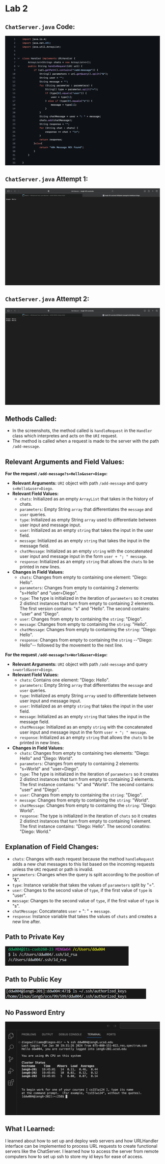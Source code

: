 # Lab 2

## `ChatServer.java` Code:
![Image](chatserver_code.png)
## `ChatServer.java` Attempt 1:
![Image](chatserver_1.png)
## `ChatServer.java` Attempt 2:
![Image](chatserver_2.png)

## Methods Called:
- In the screenshots, the method called is `handleRequest` in the `Handler` class which interpretes and acts on the `URI` request.
- The method is called when a request is made to the server with the path `/add-message`.

## Relevant Arguments and Field Values:

**For the request `/add-message?s=Hello&user=Diego`:**

- **Relevant Arguments:** `URI` object with path `/add-message` and query `s=Hello&user=Diego`.
- **Relevant Field Values:**
  - `chats`: Initialized as an empty `ArrayList` that takes in the history of chats.
  - `parameters`: Empty String `array` that differentiates the `message` and `user` queries.
  - `type`: Initialized as empty String `array` used to differentiate between user input and message input.
  - `user`: Initialized as an empty `string` that takes the input in the user field. 
  - `message`: Initialized as an empty `string` that takes the input in the message field.
  - `chatMessage`: Initialized as an empty `string` with the concatenated user input and message input in the form  `user + "; " message`.
  - `response`: Initialized as an empty `string` that allows the `chats` to be printed in new lines.
- **Changes in Field Values:**
  - `chats`: Changes from empty to containing one element: "Diego: Hello".
  - `parameters`: Changes from empty to containing 2 elements: "s=Hello" and "user=Diego".
  - `type`: The type is initialized in the iteration of `parameters` so it creates 2 distinct instances that turn from empty to containing 2 elements. The first version contains: "s" and "Hello". The second contains: "user" and "Diego". 
  - `user`: Changes from empty to containing the `string`: "Diego". 
  - `message`: Changes from empty to containing the `string`: "Hello".
  - `chatMessage`: Changes from empty to containing the `string`: "Diego: Hello".
  - `response`: Changes from empty to containing the `string` --"Diego: Hello"-- followed by the movement to the next line.

**For the request `/add-message?s=World&user=Diego`:**

- **Relevant Arguments:** `URI` object with path `/add-message` and query `s=world&user=Diego`.
- **Relevant Field Values:**
  - `chats`: Contains one element: "Diego: Hello".
  - `parameters`: Empty String `array` that differentiates the `message` and `user` queries.
  - `type`: Initialized as empty String `array` used to differentiate between user input and message input.
  - `user`: Initialized as an empty `string` that takes the input in the user field. 
  - `message`: Initialized as an empty `string` that takes the input in the message field.
  - `chatMessage`: Initialized as an empty `string` with the concatenated user input and message input in the form  `user + "; " message`.
  - `response`: Initialized as an empty `string` that allows the `chats` to be printed in new lines.
- **Changes in Field Values:**
  - `chats`: Changes from empty to containing two elements: "Diego: Hello" and "Diego: World".
  - `parameters`: Changes from empty to containing 2 elements: "s=World" and "user=Diego".
  - `type`: The type is initialized in the iteration of `parameters` so it creates 2 distinct instances that turn from empty to containing 2 elements. The first instance contains: "s" and "World". The second contains: "user" and "Diego". 
  - `user`: Changes from empty to containing the `string`: "Diego". 
  - `message`: Changes from empty to containing the `string`: "World".
  - `chatMessage`: Changes from empty to containing the `string`: "Diego: World".
  - `response`: The type is initialized in the iteration of `chats` so it creates 2 distinct instances that turn from empty to containing 1 element. The first instance contains: "Diego: Hello". The second conatins: "Diego: World."

## Explanation of Field Changes:
  - `chats`: Changes with each request because the method `handleRequest` adds a new chat messages to this list based on the incoming requests unless the `URI` request or path is invalid.
  - `parameters`: Changes when the query is split according to the position of "&".
  - `type`: Instance variable that takes the values of `parameters` split by "=".
  - `user`: Changes to the second value of `type`, if the first value of `type` is "user". 
  - `message`: Changes to the second value of `type`, if the first value of `type` is "s".
  - `chatMessage`: Concatenates `user` + ": " + `message`.
  - `response`: Instance variable that takes the values of `chats` and creates a new line after.

## Path to Private Key
![Image](Private_Key_Local.png)

## Path to Public Key
![Image](Public_Key_Authorized.png)

## No Password Entry
![Image](no_pass_login.png)

## What I Learned: 
I learned about how to set up and deploy web servers and how URLHandler interface can be implemented to process URL requests to create functional servers like the ChatServer. I learned how to access the server from remote computers how to set up ssh to store my id keys for ease of access. 
